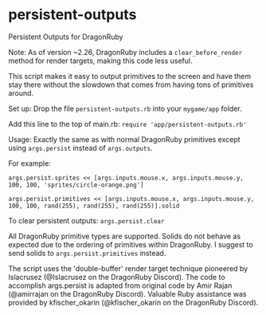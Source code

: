 # persistent-outputs
Persistent Outputs for DragonRuby

Note: As of version ~2.26, DragonRuby includes a `clear_before_render` method for render targets, making this code less useful.

This script makes it easy to output primitives to the screen and have them stay there without the slowdown that comes from having tons of primitives around.

Set up:
Drop the file `persistent-outputs.rb` into your `mygame/app` folder.

Add this line to the top of main.rb:
`require 'app/persistent-outputs.rb'`

Usage:
Exactly the same as with normal DragonRuby primitives except using `args.persist` instead of `args.outputs`.

For example:

  `args.persist.sprites << [args.inputs.mouse.x, args.inputs.mouse.y, 100, 100, 'sprites/circle-orange.png']`
  
  `args.persist.primitives << [args.inputs.mouse.x, args.inputs.mouse.y, 100, 100, rand(255), rand(255), rand(255)].solid`

To clear persistent outputs: 
  `args.persist.clear`
  
All DragonRuby primitive types are supported. Solids do not behave as expected due to the ordering of primitives within DragonRuby. I suggest to send solids to `args.persist.primitives` instead. 

The script uses the 'double-buffer' render target technique pioneered by Islacrusez (@Islacrusez on the DragonRuby Discord).
The code to accomplish args.persist is adapted from original code by Amir Rajan (@amirrajan on the DragonRuby Discord).
Valuable Ruby assistance was provided by kfischer_okarin (@kfischer_okarin on the DragonRuby Discord).
